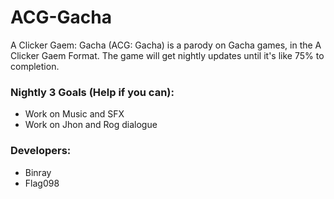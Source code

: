 # ACG-Gacha
A Clicker Gaem: Gacha (ACG: Gacha) is a parody on Gacha games, in the A Clicker Gaem Format. The game will get nightly updates until it's like 75% to completion.

### Nightly 3 Goals (Help if you can):
* Work on Music and SFX
* Work on Jhon and Rog dialogue

### Developers:
* Binray
* Flag098
